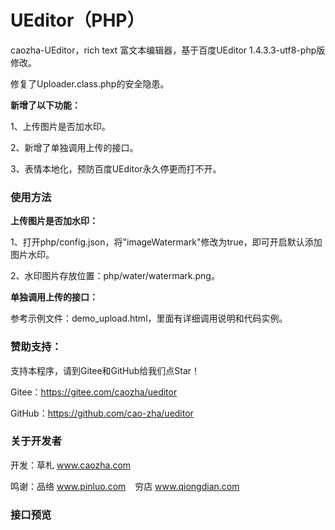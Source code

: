 # UEditor（PHP）

caozha-UEditor，rich text 富文本编辑器，基于百度UEditor 1.4.3.3-utf8-php版修改。

修复了Uploader.class.php的安全隐患。

 **新增了以下功能：**

1、上传图片是否加水印。

2、新增了单独调用上传的接口。

3、表情本地化，预防百度UEditor永久停更而打不开。


### 使用方法

 **上传图片是否加水印：** 

1、打开php/config.json，将"imageWatermark"修改为true，即可开启默认添加图片水印。

2、水印图片存放位置：php/water/watermark.png。


 **单独调用上传的接口：** 

参考示例文件：demo_upload.html，里面有详细调用说明和代码实例。


### 赞助支持：

支持本程序，请到Gitee和GitHub给我们点Star！

Gitee：https://gitee.com/caozha/ueditor

GitHub：https://github.com/cao-zha/ueditor

### 关于开发者

开发：草札 www.caozha.com

鸣谢：品络 www.pinluo.com  &ensp;  穷店 www.qiongdian.com


### 接口预览



